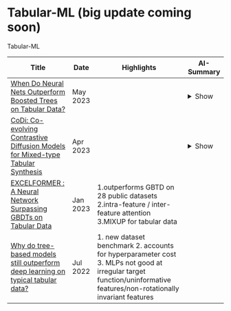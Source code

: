 # Tabular-ML (big update coming soon)
Tabular-ML

| Title                                                                                                                               | Date     | Highlights | AI-Summary                                                                                                                                                                                                                                                                                                                                                                                                                                                                                                                                                                                                                                                                                                                                                                                                                                                                                                                                                                                               |
|-------------------------------------------------------------------------------------------------------------------------------------|----------| ------------- |----------------------------------------------------------------------------------------------------------------------------------------------------------------------------------------------------------------------------------------------------------------------------------------------------------------------------------------------------------------------------------------------------------------------------------------------------------------------------------------------------------------------------------------------------------------------------------------------------------------------------------------------------------------------------------------------------------------------------------------------------------------------------------------------------------------------------------------------------------------------------------------------------------------------------------------------------------------------------------------------------------|
| <a href="https://arxiv.org/abs/2305.02997.pdf">When Do Neural Nets Outperform Boosted Trees on Tabular Data?</a>                    | May 2023 |            | <details><summary>Show</summary>In this work the authors conduct a comprehensive analysis of tabular data in machine learning, comparing 19 algorithms on 176 datasets and analyzing over 965 metafeatures. The debate on whether neural networks (NNs) or gradient-boosted decision trees (GBDTs) perform better on tabular data is explored, and the authors find that the difference in performance between the two approaches is often negligible. They also show that for many datasets, a strong baseline method or well-tuned GBDT is sufficient, and extensive hyperparameter tuning on NNs may not be necessary. The analysis reveals that GBDTs perform better on datasets with skewed and heavy-tailed feature distributions, while NNs excel on more regular datasets. The insights provided act as a guide for practitioners to choose the appropriate approach for their specific datasets. The codebase and raw results are made available for further research and comparison.</details> |
| <a href="https://arxiv.org/pdf/2304.12654.pdf">CoDi: Co-evolving Contrastive Diffusion Models for Mixed-type Tabular Synthesis</a>  | Apr 2023 |            | <details><summary>Show</summary>In this work, the authors propose a method called CoDi for tabular data synthesis that utilizes two diffusion models to handle continuous and discrete variables separately but conditioned on each other. The two diffusion models are co-evolved during training by reading conditions from each other. Additionally, a contrastive learning method is introduced to further bind the diffusion models. The proposed approach significantly improves the quality of synthetic data over state-of-the-art methods, as demonstrated in experiments with 11 real-world tabular datasets and 8 baseline methods. The method effectively models the distribution of real-world tabular data by processing mixed-type tabular data in the proper spaces. The contributions of this work include separate training of diffusion models for continuous and discrete variables, co-evolving conditional diffusion models, and the introduction of a contrastive learning method to reinforce the binding between the models. The proposed CoDi method addresses existing challenges in tabular data synthesis and shows promising results in improving the quality, diversity, and sampling time of generated data.</details> |
| <a href="https://arxiv.org/pdf/2301.02819.pdf">EXCELFORMER : A Neural Network Surpassing GBDTs on Tabular Data</a>                  | Jan 2023 | 1.outperforms GBTD on 28 public datasets 2.intra-feature / inter-feature attention 3.MIXUP for tabular data |                                                                                                                                                                                                                                                                                                                                                                                                                                                                                                                                                                                                                                                                                                                                                                                                                                                                                                                                                                                                          |
| <a href="https://arxiv.org/pdf/2207.08815.pdf">Why do tree-based models still outperform deep learning on typical tabular data?</a> | Jul 2022 | 1. new dataset benchmark 2. accounts for hyperparameter cost 3. MLPs not good at irregular target function/uninformative features/non-rotationally invariant features |                                                                                                                                                                                                                                                                                                                                                                                                                                                                                                                                                                                                                                                                                                                                                                                                                                                                                                                                                                                                          |
